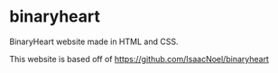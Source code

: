 # binaryheart
BinaryHeart website made in HTML and CSS.

This website is based off of https://github.com/IsaacNoel/binaryheart 
